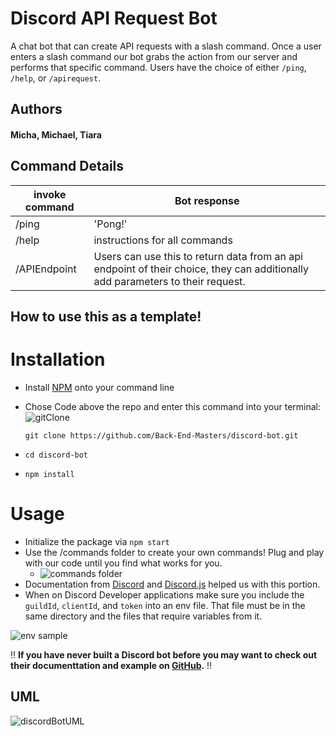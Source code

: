 # Discord API Request Bot 

A chat bot that can create API requests with a slash command. Once a user enters a slash command our bot grabs the action from our server and performs that specific command. Users have the choice of either `/ping`, `/help`, or `/apirequest`.

## Authors

#### Micha, Michael, Tiara

## Command Details

| invoke command | Bot response                                                                                                                  |
|----------------|--------------------------------------------------------------------------------------------------------------------------------|
| /ping          | 'Pong!'                                                                                                                        |
| /help          | instructions for all commands                                                                                                  |
| /APIEndpoint   | Users can use this to return data from an api endpoint of their choice, they can additionally add parameters to their request. |

## How to use this as a template!

# Installation

- Install [NPM](https://www.npmjs.com/) onto your command line
- Chose Code above the repo and enter this command into your terminal:
 ![gitClone](https://user-images.githubusercontent.com/90294860/164510188-de75ecd1-2f26-4058-a164-351b296079b3.png)

    `git clone https://github.com/Back-End-Masters/discord-bot.git`
- `cd discord-bot`
- `npm install`

# Usage 

- Initialize the package via `npm start`
- Use the /commands folder to create your own commands! Plug and play with our code until you find what works for you.
  - ![commands folder](https://user-images.githubusercontent.com/90294860/164510223-aabf8f49-ab72-4ef7-899c-a2c764c56712.png)
- Documentation from [Discord](https://discord.com/developers/docs/intro) and [Discord.js](https://discordjs.guide/additional-info/changes-in-v13.html#before-you-start) helped us with this portion.
- When on Discord Developer applications make sure you include the `guildId`, `clientId`, and `token` into an env file. That file must be in the same directory and the files that require variables from it.

![env sample](https://user-images.githubusercontent.com/90294860/164510718-2ebeff5e-e71a-4116-aada-06ff4480cc48.png)

‼️ **If you have never built a Discord bot before you may want to check out their documenttation and example on [GitHub](https://github.com/discord/discord-example-app).** ‼️


## UML
![discordBotUML](https://user-images.githubusercontent.com/90294860/164507381-9e81fc4e-9e9b-4146-ad2f-f0083d03cd19.png)
